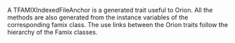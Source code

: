A TFAMIXIndexedFileAnchor is a generated trait useful to Orion. All the methods are also generated from the instance variables of the corresponding famix class. The use links between the Orion traits follow the hierarchy of the Famix classes. 